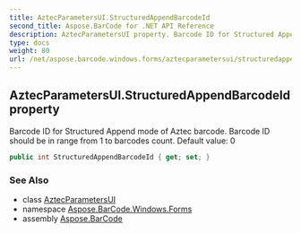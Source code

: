 ```yaml
---
title: AztecParametersUI.StructuredAppendBarcodeId
second_title: Aspose.BarCode for .NET API Reference
description: AztecParametersUI property. Barcode ID for Structured Append mode of Aztec barcode. Barcode ID should be in range from 1 to barcodes count. Default value 0
type: docs
weight: 80
url: /net/aspose.barcode.windows.forms/aztecparametersui/structuredappendbarcodeid/
---
```

## AztecParametersUI.StructuredAppendBarcodeId property

Barcode ID for Structured Append mode of Aztec barcode. Barcode ID should be in range from 1 to barcodes count. Default value: 0

```csharp
public int StructuredAppendBarcodeId { get; set; }
```

### See Also

* class [AztecParametersUI](../)
* namespace [Aspose.BarCode.Windows.Forms](../../../aspose.barcode.windows.forms/)
* assembly [Aspose.BarCode](../../../)


